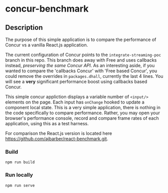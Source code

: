 # concur-benchmark

## Description

The purpose of this simple application is to compare the performance of Concur vs
a vanilla React.js application.

The current configuration of Concur points to the `integrate-streaming-poc` branch in this repo. This branch does away with Free and uses callbacks instead, *preserving the same Concur API*. As an interesting aside, if you wanted to compare the 'callbacks Concur' with 'Free based Concur', you could remove the overrides in `packages.dhall`, currently the last 4 lines. You will see a **very** significant performance boost using callbacks based Concur.

This simple concur appliction displays a variable number of `<input/>` elements on
the page. Each input has `onChange` hooked to update a component local state. This is a very simple application, there is nothing in the code specifically to compare performance. Rather, you may open your browser's performance console, record and compare frame rates of each application, using this as a test harness.

For comparison the React.js version is located here https://github.com/ajbarber/react-benchmark.git.

### Build

`npm run build`

### Run locally

`npm run serve`
